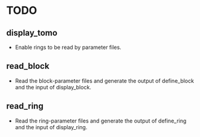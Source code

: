 # TODO

## display_tomo
- Enable rings to be read by parameter files.

## read_block
- Read the block-parameter files and generate the output of define_block and the input of display_block.

## read_ring
- Read the ring-parameter files and generate the output of define_ring and the input of display_ring.

